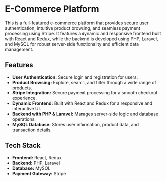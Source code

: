 # E-Commerce Platform

This is a full-featured e-commerce platform that provides secure user authentication, intuitive product browsing, and seamless payment processing using Stripe. It features a dynamic and responsive frontend built with React and Redux, while the backend is developed using PHP, Laravel, and MySQL for robust server-side functionality and efficient data management.

## Features

- **User Authentication:** Secure login and registration for users.
- **Product Browsing:** Explore, search, and filter through a wide range of products.
- **Stripe Integration:** Secure payment processing for a smooth checkout experience.
- **Dynamic Frontend:** Built with React and Redux for a responsive and interactive UI.
- **Backend with PHP & Laravel:** Manages server-side logic and database operations.
- **MySQL Database:** Stores user information, product data, and transaction details.

## Tech Stack

- **Frontend:** React, Redux
- **Backend:** PHP, Laravel
- **Database:** MySQL
- **Payment Gateway:** Stripe
